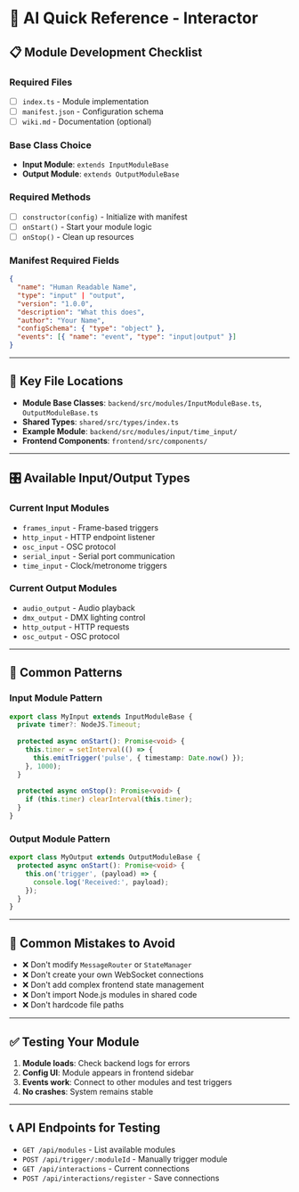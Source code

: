 # 🚀 AI Quick Reference - Interactor

## 📋 **Module Development Checklist**

### Required Files
- [ ] `index.ts` - Module implementation
- [ ] `manifest.json` - Configuration schema
- [ ] `wiki.md` - Documentation (optional)

### Base Class Choice
- **Input Module**: `extends InputModuleBase`
- **Output Module**: `extends OutputModuleBase`

### Required Methods
- [ ] `constructor(config)` - Initialize with manifest
- [ ] `onStart()` - Start your module logic
- [ ] `onStop()` - Clean up resources

### Manifest Required Fields
```json
{
  "name": "Human Readable Name",
  "type": "input" | "output", 
  "version": "1.0.0",
  "description": "What this does",
  "author": "Your Name",
  "configSchema": { "type": "object" },
  "events": [{ "name": "event", "type": "input|output" }]
}
```

---

## 🔗 **Key File Locations**

- **Module Base Classes**: `backend/src/modules/InputModuleBase.ts`, `OutputModuleBase.ts`
- **Shared Types**: `shared/src/types/index.ts`
- **Example Module**: `backend/src/modules/input/time_input/`
- **Frontend Components**: `frontend/src/components/`

---

## 🎛️ **Available Input/Output Types**

### Current Input Modules
- `frames_input` - Frame-based triggers
- `http_input` - HTTP endpoint listener
- `osc_input` - OSC protocol
- `serial_input` - Serial port communication
- `time_input` - Clock/metronome triggers

### Current Output Modules  
- `audio_output` - Audio playback
- `dmx_output` - DMX lighting control
- `http_output` - HTTP requests
- `osc_output` - OSC protocol

---

## 📡 **Common Patterns**

### Input Module Pattern
```typescript
export class MyInput extends InputModuleBase {
  private timer?: NodeJS.Timeout;
  
  protected async onStart(): Promise<void> {
    this.timer = setInterval(() => {
      this.emitTrigger('pulse', { timestamp: Date.now() });
    }, 1000);
  }
  
  protected async onStop(): Promise<void> {
    if (this.timer) clearInterval(this.timer);
  }
}
```

### Output Module Pattern
```typescript
export class MyOutput extends OutputModuleBase {
  protected async onStart(): Promise<void> {
    this.on('trigger', (payload) => {
      console.log('Received:', payload);
    });
  }
}
```

---

## 🚨 **Common Mistakes to Avoid**

- ❌ Don't modify `MessageRouter` or `StateManager`
- ❌ Don't create your own WebSocket connections
- ❌ Don't add complex frontend state management
- ❌ Don't import Node.js modules in shared code
- ❌ Don't hardcode file paths

---

## ✅ **Testing Your Module**

1. **Module loads**: Check backend logs for errors
2. **Config UI**: Module appears in frontend sidebar
3. **Events work**: Connect to other modules and test triggers
4. **No crashes**: System remains stable

---

## 📞 **API Endpoints for Testing**

- `GET /api/modules` - List available modules
- `POST /api/trigger/:moduleId` - Manually trigger module
- `GET /api/interactions` - Current connections
- `POST /api/interactions/register` - Save connections